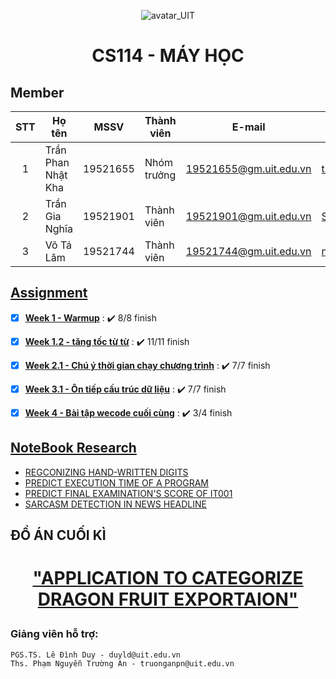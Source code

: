 <p align="center">
  <img src="https://www.uit.edu.vn/sites/vi/files/banner_uit_0.png" title="avatar_UIT">
</p>


<h1 align="center">
  
  CS114 - MÁY HỌC 
  </h1>


## Member
| STT | Họ tên | MSSV | Thành viên | E-mail | Github | Task chính  |
| :---: | --- | --- | --- | --- | --- | --- |
| 1 | Trần Phan Nhật Kha | 19521655 | Nhóm trưởng | 19521655@gm.uit.edu.vn | [trankha1655](https://github.com/trankha1655) |
| 2 | Trần Gia Nghĩa | 19521901 | Thành viên | 19521901@gm.uit.edu.vn | [SoulOfWindTGN](https://github.com/SoulOfWindTGN) |
| 3 | Võ Tá Lâm | 19521744 | Thành viên | 19521744@gm.uit.edu.vn | [name](url) |

## [Assignment](https://github.com/trankha1655/CS114_ML/tree/main/Assignments) 


-  [x] [**Week 1 - Warmup**](https://github.com/trankha1655/CS114_ML/tree/main/Assignments/Tu%E1%BA%A7n%201%20-%20warm%20up) : :heavy_check_mark: 8/8 finish
 
- [x] [**Week 1.2 - tăng tốc từ từ**](https://github.com/trankha1655/CS114_ML/tree/main/Assignments/Tu%E1%BA%A7n%201.2%20-%20t%C4%83ng%20t%E1%BB%91c%20t%E1%BB%AB%20t%E1%BB%AB) : :heavy_check_mark: 11/11 finish

  
- [x] [**Week 2.1 - Chú ý thời gian chạy chương trình**](https://github.com/trankha1655/CS114_ML/tree/main/Assignments/Tu%E1%BA%A7n%202.1%20-%20Ch%C3%BA%20%C3%BD%20th%E1%BB%9Di%20gian%20ch%E1%BA%A1y%20ch%C6%B0%C6%A1ng%20tr%C3%ACnh) : :heavy_check_mark: 7/7 finish
  
- [x] [**Week 3.1 - Ôn tiếp cấu trúc dữ liệu**](https://github.com/trankha1655/CS114_ML/tree/main/Assignments/Tu%E1%BA%A7n%203.1%20-%20%C3%94n%20ti%E1%BA%BFp%20c%E1%BA%A5u%20tr%C3%BAc%20d%E1%BB%AF%20li%E1%BB%87u) : :heavy_check_mark: 7/7 finish


- [x] [**Week 4 - Bài tập wecode cuối cùng**](https://github.com/trankha1655/CS114_ML/tree/main/Assignments/Tu%E1%BA%A7n%204.1%20-%20B%C3%A0i%20t%E1%BA%ADp%20wecode%20cu%E1%BB%91i%20c%C3%B9ng) : :heavy_check_mark: 3/4 finish

## [NoteBook Research](https://github.com/trankha1655/CS114_ML/tree/main/Colab%20Research)
- [REGCONIZING HAND-WRITTEN DIGITS](/Colab_Research/Bai_Tap_Colab_So_1.ipynb)
- [PREDICT EXECUTION TIME OF A PROGRAM](/Colab_Research/Bai_Tap_Colab_So_2.ipynb)
- [PREDICT FINAL EXAMINATION'S SCORE OF IT001](/Colab_Research/Bai_Tap_Colab_So_3.ipynb)
- [SARCASM DETECTION IN NEWS HEADLINE](/Colab_Research/Bai_tap_colab_so_4.ipynb)
## **ĐỒ ÁN CUỐI KÌ**
<h1 align="center">

  **["APPLICATION TO CATEGORIZE DRAGON FRUIT EXPORTAION"](Đồ%20án%20cuối%20kỳ/Dataset/)**
  
</h1>

 ### Giảng viên hỗ trợ:
    PGS.TS. Lê Đình Duy - duyld@uit.edu.vn
    Ths. Phạm Nguyễn Trường An - truonganpn@uit.edu.vn

